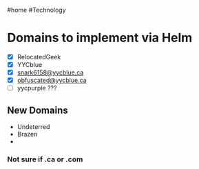 #home #Technology 
# Domains to implement via Helm
- [x] RelocatedGeek
- [x] YYCblue
- [x] snark6158@yycblue.ca
- [x] obfuscated@yycblue.ca
- [ ] yycpurple ???

## New Domains
- Undeterred
- Brazen
- 
### Not sure if .ca or .com